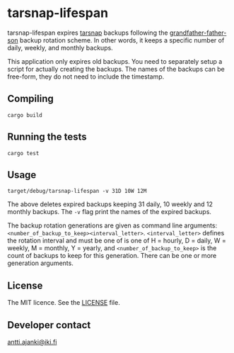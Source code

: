 # tarsnap-lifespan

tarsnap-lifespan expires [tarsnap](https://www.tarsnap.com/) backups following the [grandfather-father-son](https://en.wikipedia.org/wiki/Backup_rotation_scheme#Grandfather-father-son) backup rotation scheme. In other words, it keeps a specific number of daily, weekly, and monthly backups.

This application only expires old backups. You need to separately setup a script for actually creating the backups. The names of the backups can be free-form, they do not need to include the timestamp.

## Compiling

```
cargo build
```

## Running the tests

```
cargo test
```

## Usage

```
target/debug/tarsnap-lifespan -v 31D 10W 12M
```

The above deletes expired backups keeping 31 daily, 10 weekly and 12 monthly backups. The `-v` flag print the names of the expired backups.

The backup rotation generations are given as command line arguments: `<number_of_backup_to_keep><interval_letter>`. `<interval_letter>` defines the rotation interval and must be one of is one of H = hourly, D = daily, W = weekly, M = monthly, Y = yearly, and `<number_of_backup_to_keep>` is the count of backups to keep for this generation. There can be one or more generation arguments.

## License 

The MIT licence. See the [LICENSE](LICENSE) file.

## Developer contact

antti.ajanki@iki.fi
